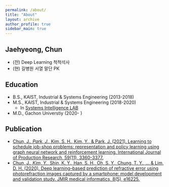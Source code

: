 ```yaml
---
permalink: /about/
title: "About"
layout: archive
author_profile: true
sidebar_main: true
---
```


## Jaehyeong, Chun

- (전) Deep Learning 척척석사
- (현) 길병원 서열 말단 PK

## Education

- B.S., KAIST, Industrial & Systems Engineering (2013-2018)
- M.S., KAIST, Industrial & Systems Engineering (2018-2020)
    - In [Systems Intelligence LAB](https://http://silab.kaist.ac.kr/) 
- M.D., Gachon Universtiy (2020- )

## Publication
- [Chun, J.*, Park, J.*, Kim, S. H., Kim, Y., & Park, J. (2021). Learning to schedule job-shop problems: representation and policy learning using graph neural network and reinforcement learning. International Journal of Production Research, 59(11), 3360-3377.](https://www.tandfonline.com/doi/abs/10.1080/00207543.2020.1870013)
- [Chun, J.*, Kim, Y.*, Shin, K. Y., Han, S. H., Oh, S. Y., Chung, T. Y., … & Lim, D. H. (2020). Deep learning–based prediction of refractive error using photorefraction images captured by a smartphone: model development and validation study. JMIR medical informatics, 8(5), e16225.](https://medinform.jmir.org/2020/5/e16225/)
